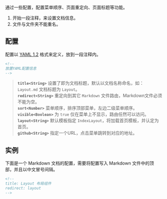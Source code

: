 <!--
title: Markdown 配置
sort: 2
-->

通过一些配置，配置菜单顺序、页面重定向、页面标题等功能。

1. 开始一段注释，来设置文档信息。
2. 文件与文件夹不能重名。

## 配置

配置以 [YAML 1.2](http://www.yaml.org/) 格式来定义，放到一段注释内。

```markdown
<!--
放置YAML配置信息 
-->
```

> **`title<String>`** 设置了即为文档标题，默认以文档名称命名，如：`Layout.md` 文档标题为 `Layout`。  
> **`redirect<String>`** 重定向到其它 `Markdown` 文件路由，Markdown文件必须不能为空。  
> **`sort<Number>`** 菜单顺序，排序顶部菜单，左边二级菜单顺序。  
> **`visible<Boolean>`** 为 `true` 仅在菜单上不显示，路由任然可以访问。  
> **`layout<String>`** 默认模板指定 `IndexLayout`，将加载首页模板，并认定为首页。  
> **`github<String>`** 指定一个URL，点击菜单跳转到对应的地址。  

## 实例

下面是一个 Markdown 文档的配置，需要将配置写入 Markdown 文件中的顶部，并且以中文冒号间隔。

```markdown
<!--
title: Layout 布局组件
redirect: layout
-->
```
